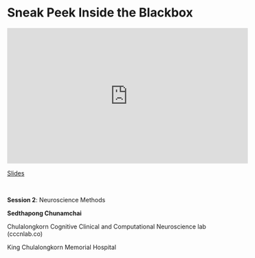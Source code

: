 # Sneak Peek Inside the Blackbox

<iframe width="560" height="315" src="https://www.youtube.com/embed/9ZK0U4q2Zo0" title="YouTube video player" frameborder="0" allow="accelerometer; autoplay; clipboard-write; encrypted-media; gyroscope; picture-in-picture; web-share" allowfullscreen></iframe>

[Slides](https://drive.google.com/file/d/1PxViTyzHeJ1ppncpQsD02XwSUdFVe18G/view?usp=drive_link)

<br>

**Session 2**: Neuroscience Methods

**Sedthapong Chunamchai**

Chulalongkorn Cognitive Clinical and Computational Neuroscience lab (cccnlab.co)

King Chulalongkorn Memorial Hospital
